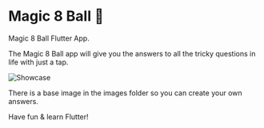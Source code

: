 # Magic 8 Ball 🎱

Magic 8 Ball Flutter App.

The Magic 8 Ball app will give you the answers to all the tricky questions in life with just a tap. 

![Showcase](https://user-images.githubusercontent.com/17056277/92296395-27819c00-ef02-11ea-9f8d-7950bc1f4e0e.png)

There is a base image in the images folder so you can create your own answers.

Have fun & learn Flutter!